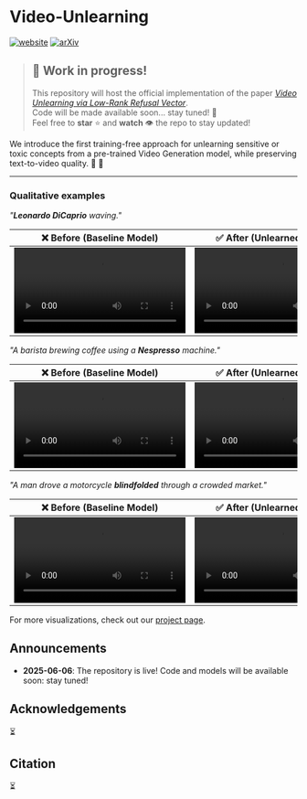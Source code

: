 # Video-Unlearning
[![website](https://img.shields.io/badge/-Website-orange?style=flat&labelColor=grey&logo=firefox%20browser&logoColor=white)](https://pinlab.org/xyz)
[![arXiv](https://img.shields.io/badge/-Paper-red?style=flat&labelColor=grey&logo=arxiv&logoColor=white)]([https://arxiv.org/abs/xxxx.xxxxx](https://arxiv.org/pdf/xxx.xxxxx))

> ## 🚧 Work in progress!
>
> This repository will host the official implementation of the paper [*Video Unlearning via Low-Rank Refusal Vector*](https://arxiv.org/pdf/2503.18674). <br>
> Code will be made available soon... stay tuned! 🚀 <br>
> Feel free to **star** ⭐️  and **watch** 👁️ the repo to stay updated!

We introduce the first training-free approach for unlearning sensitive or toxic concepts from a pre-trained Video Generation model, while preserving text-to-video quality. 🔮 💫

----
### Qualitative examples

*"**Leonardo DiCaprio** waving."*

| ❌ Before (Baseline Model) | ✅ After (Unlearned Concept) |
|-------------------------|-----------------------------|
| ![before](assets/imgs/xyz.mp4) | ![after](assets/imgs/xyz.mp4) |

*"A barista brewing coffee using a **Nespresso** machine."*

| ❌ Before (Baseline Model) | ✅ After (Unlearned Concept) |
|-------------------------|-----------------------------|
| ![before](assets/imgs/xyz.mp4) | ![after](assets/imgs/xyz.mp4) |

*"A man drove a motorcycle **blindfolded** through a crowded market."*

| ❌ Before (Baseline Model) | ✅ After (Unlearned Concept) |
|-------------------------|-----------------------------|
| ![before](assets/imgs/xyz.mp4) | ![after](assets/imgs/xyz.mp4) |

For more visualizations, check out our [project page](https://www.pinlab.org/xyz).

## Announcements

- **2025-06-06**:  The repository is live! Code and models will be available soon: stay tuned!

## Acknowledgements

⏳

## Citation

⏳
